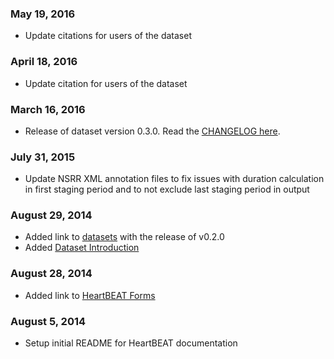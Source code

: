 ### May 19, 2016

- Update citations for users of the dataset

### April 18, 2016

- Update citation for users of the dataset

### March 16, 2016

- Release of dataset version 0.3.0. Read the [CHANGELOG here](https://github.com/sleepepi/heartbeat-data-dictionary/blob/master/CHANGELOG.md).

### July 31, 2015

- Update NSRR XML annotation files to fix issues with duration calculation in first staging period and to not exclude last staging period in output

### August 29, 2014

- Added link to [datasets](:files_path:/datasets) with the release of v0.2.0
- Added [Dataset Introduction](:pages_path:/dataset-introduction.md)

### August 28, 2014

- Added link to [HeartBEAT Forms](:files_path:/forms)

### August 5, 2014

- Setup initial README for HeartBEAT documentation

